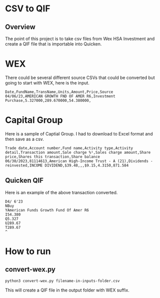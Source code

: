 # CSV to QIF

## Overview

The point of this project is to take csv files from Wex HSA Investment and create a QIF file that is importable into Quicken.

# WEX

There could be several different source CSVs that could be converted but going to start with WEX, here is the input.

```
Date,FundName,TransName,Units,Amount,Price,Source  
04/06/23,AMERICAN GROWTH FND OF AMER R6,Investment Purchase,5.327000,289.670000,54.380000,
```

# Capital Group

Here is a sample of Captial Group. I had to download to Excel format and then save as a csv.

```
Trade date,Account number,Fund name,Activity type,Activity detail,Transaction amount,Sale charge %¹,Sales charge amount,Share price,Shares this transaction,Share balance
06/30/2023,81114613,American High-Income Trust - A (21),Dividends - reinvested,INCOME DIVIDEND,$39.48,,,$9.15,4.3150,871.584
```


## Quicken QIF

Here is an example of the above transaction converted.

```
D4/ 6'23
NBuy
YAmerican Funds Growth Fund Of Amer R6
I54.380
Q5.327 
U289.67
T289.67
^
```

# How to run
## convert-wex.py
```
python3 convert-wex.py filename-in-inputs-folder.csv
```
This will create a QIF file in the output folder with WEX suffix.